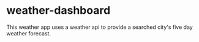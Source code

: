 # weather-dashboard
This weather app uses a weather api to provide a searched city's five day weather forecast.
